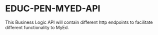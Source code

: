 # EDUC-PEN-MYED-API
This Business Logic API will contain different http endpoints to facilitate different functionality to MyEd.
